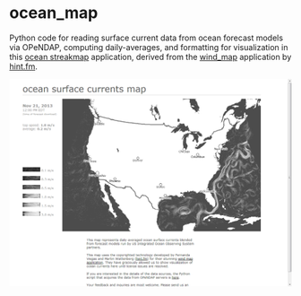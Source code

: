ocean_map
=========

Python code for reading surface current data from ocean forecast models via OPeNDAP, computing daily-averages, and formatting for visualization in this [ocean streakmap](http://testbedwww.sura.org/ocean) application, derived from the  [wind_map](http://hint.fm/wind) application by [hint.fm](http://hint.fm).

![](images/11-21-2013%201-50-57%20PM.png)


